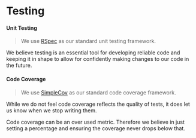 # Testing

#### Unit Testing

> We use [RSpec](http://rspec.info/) as our standard unit testing framework.

We believe testing is an essential tool for developing reliable code and keeping it in shape to allow for confidently making changes to our code in the future.

#### Code Coverage

> We use [SimpleCov](https://github.com/colszowka/simplecov) as our standard code coverage framework.

While we do not feel code coverage reflects the quality of tests, it does let us know when we stop writing them.

Code coverage can be an over used metric.  Therefore we believe in just setting a percentage and ensuring the coverage never drops below that.
